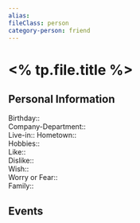 ```yaml
---
alias: 
fileClass: person 
category-person: friend
---
```


# <% tp.file.title %>

## Personal Information
Birthday::    
Company-Department::  
Live-in:: 
Hometown::  
Hobbies::     
Like::    
Dislike::    
Wish::     
Worry or Fear::     
Family::      

## Events 
